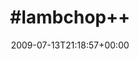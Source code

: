 ---
retweeted: false
source: <a href="http://twitter.com" rel="nofollow">Twitter Web Client</a>
entities:
  hashtags:
  - text: lambchop
    indices:
    - '0'
    - '9'
  symbols: []
  user_mentions: []
  urls: []
display_text_range:
- '0'
- '11'
favorite_count: '0'
id_str: '2620702279'
truncated: false
retweet_count: '0'
id: '2620702279'
created_at: Mon Jul 13 21:18:57 +0000 2009
favorited: false
full_text: "#lambchop++"
lang: qht
tags:
- lambchop
- pesos:twitter
date: '2009-07-13T21:18:57+00:00'
src: https://twitter.com/bascht/status/2620702279
original_url: https://twitter.com/bascht/status/2620702279
type: twitter_tweet
text: "#lambchop++"
title: "#lambchop++"

---